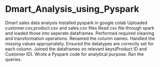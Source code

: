 # Dmart_Analysis_using_Pyspark
Dmart sales data analysis
Installed pyspark in google colab
Uploaded customer.csv,product.csv and sales.csv files
Read csv file through spark and loaded those into seperate dataframes.
Performed required cleaning and transformation operations.
Renamed the column names.
Handled the missing values appropriately.
Ensured the datatypes are correctly set for each column.
Joined the dataframes on relevant keys(Product ID and Customer ID).
Wrote a Pyspark code for analytical purpose.
Ran the queries.

